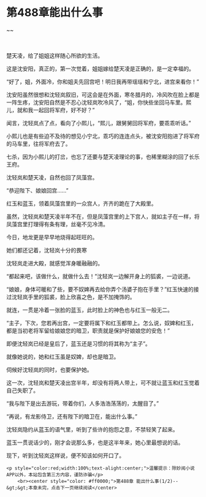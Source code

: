 # 第488章能出什么事
~~
    	    <p name="pagetop" href="javascript:void(0);" onclick="return false" style="line-height: 35px;padding: 10px;color: #333;"> </p><p>楚天凌，给了姐姐这样随心所欲的生活。</p><p>这是沈安阳，真正的，第一次觉着，姐姐嫁给楚天凌是正确的，是一定幸福的。</p><p>“好了，姐，外面冷，你和姐夫先回宫吧！明日我再带瑶瑶和宁北，进宫来看你！”</p><p>沈安阳虽然很想和沈轻岚叙旧，可这会是在外面，寒冬腊月的，冷风吹在脸上都是一阵生疼，沈安阳自然是不忍心沈轻岚吹冷风了，“姐，你快些坐回马车里。熙儿，就和我一起回将军府，好不好？”</p><p>闻言，沈轻岚点了点，看向了小熙儿，“熙儿，跟舅舅回将军府，要乖乖听话。”</p><p>小熙儿也是有些迫不及待的想见小宁北，乖巧的连连点头，被沈安阳抱进了将军府的马车里，往将军府去了。</p><p>七杀，因为小熙儿的打岔，也忘了还要与楚天凌理论的事，也稀里糊涂的回了长乐王府。</p><p>沈轻岚和楚天凌，自然也回了凤藻宫。</p><p>“恭迎陛下、娘娘回宫……”</p><p>红玉和蓝玉，领着凤藻宫里的一众宫人，齐齐的跪在了大殿里。</p><p>虽然，沈轻岚和楚天凌半年不在，但是凤藻宫里的上下宫人，就如主子在一样，将凤藻宫里打理得有条有理，丝毫不见冷清。</p><p>今日，地龙更是早早地烧得起旺旺的。</p><p>她们都还记着，沈轻岚十分的畏寒</p><p>沈轻岚走进大殿，就感觉浑身暖融融的。</p><p>“都起来吧，该做什么，就做什么去！”沈轻岚一边解开身上的狐裘，一边说道。</p><p>“娘娘，身体可暖和了些，要不奴婢再去给你弄个汤婆子抱在手里？”红玉快速的接过沈轻岚手里的狐裘，脸上欣喜之色，是不加掩饰的。</p><p>就连，一贯是冷着一张脸的蓝玉，此时脸上的神色也与红玉一般无二。</p><p>“主子，下次，您若再出宫，一定要将属下和红玉都带上。怎么说，奴婢和红玉，都是当初老将军留给娘娘您的暗卫，职责就是保护好娘娘您的安危！”</p><p>即便沈轻岚已经是皇后了，蓝玉还是习惯的将其称为“主子”。</p><p>就像她说的，她和红玉虽是奴婢，却也是暗卫。</p><p>伺候好沈轻岚的同时，也要保护她。</p><p>这一次，沈轻岚和楚天凌出宫半年，却没有将两人带上，可不就让蓝玉和红玉觉着自己失职了。</p><p>“我与陛下是出去游玩，带着你们，人多浩浩荡荡的，太醒目了。”</p><p>“再说，有龙影侍卫，还有陛下的暗卫在，能出什么事。”</p><p>沈轻岚隐约从蓝玉的语气里，听到了些许的抱怨之意，不禁轻笑了起来。</p><p>蓝玉一贯说话少的，刚才会说那么多，也是这半年来，她心里最想说的话。</p><p>现下，听到沈轻岚这样说，便不知该如何开口了。</p>
    	
   	<p style="color:red;width:100%;text-alight:center;">温馨提示：除妙阅小说APP以外，本站包含第三方内容，谨防诈骗</p>
    	<br><center style="color: #ff0000;">第488章 能出什么事(1/2)--&gt;&gt;本章未完，点击下一页继续阅读</center>
    	